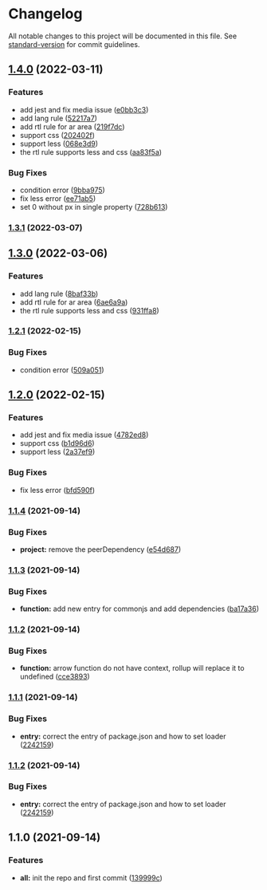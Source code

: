 # Changelog

All notable changes to this project will be documented in this file. See [standard-version](https://github.com/conventional-changelog/standard-version) for commit guidelines.

## [1.4.0](https://github.com/MNISHoward/style-i18n-loader/compare/v1.1.4...v1.4.0) (2022-03-11)


### Features

* add jest and fix media issue ([e0bb3c3](https://github.com/MNISHoward/style-i18n-loader/commit/e0bb3c3ab1d6fa01ebfd2c1ea064167c59805f9d))
* add lang rule ([52217a7](https://github.com/MNISHoward/style-i18n-loader/commit/52217a78abdf4bde66bc39fa0abc9ba786c3a90f))
* add rtl rule for ar area ([219f7dc](https://github.com/MNISHoward/style-i18n-loader/commit/219f7dc3c7acd61b82cde9e4b968cf0fd7ecd4e3))
* support css ([202402f](https://github.com/MNISHoward/style-i18n-loader/commit/202402fd77851e620a38c3eb21ee54ce547db94f))
* support less ([068e3d9](https://github.com/MNISHoward/style-i18n-loader/commit/068e3d9475f0dcc5498ae81816c9166ca055e862))
* the rtl rule supports less and css ([aa83f5a](https://github.com/MNISHoward/style-i18n-loader/commit/aa83f5a6c72c74b22c8728619c1fca80f1c32e7a))


### Bug Fixes

* condition error ([9bba975](https://github.com/MNISHoward/style-i18n-loader/commit/9bba97500bcbb167bf07acf8cfa2977ecf4ad785))
* fix less error ([ee71ab5](https://github.com/MNISHoward/style-i18n-loader/commit/ee71ab58d5b1a11d1f5a541436fdf3c2530f9bb6))
* set 0 without px in single property ([728b613](https://github.com/MNISHoward/style-i18n-loader/commit/728b613c18ca3070f935a0e48cb3fffcf2edbd3c))

### [1.3.1](https://github.com/MNISHoward/style-i18n-loader/compare/v1.3.0...v1.3.1) (2022-03-07)

## [1.3.0](https://github.com/MNISHoward/style-i18n-loader/compare/v1.2.1...v1.3.0) (2022-03-06)


### Features

* add lang rule ([8baf33b](https://github.com/MNISHoward/style-i18n-loader/commit/8baf33b47045d681ccf905f78443f9c9b02f5404))
* add rtl rule for ar area ([6ae6a9a](https://github.com/MNISHoward/style-i18n-loader/commit/6ae6a9afde0bbb2c4d333673c401f2bf4b32f273))
* the rtl rule supports less and css ([931ffa8](https://github.com/MNISHoward/style-i18n-loader/commit/931ffa86ad5fbfa1c541f38d830d10877454b895))

### [1.2.1](https://github.com/MNISHoward/style-i18n-loader/compare/v1.2.0...v1.2.1) (2022-02-15)


### Bug Fixes

* condition error ([509a051](https://github.com/MNISHoward/style-i18n-loader/commit/509a05159553aff5c224954cbb9dde5f1f574dd7))

## [1.2.0](https://github.com/MNISHoward/style-i18n-loader/compare/v1.1.4...v1.2.0) (2022-02-15)


### Features

* add jest and fix media issue ([4782ed8](https://github.com/MNISHoward/style-i18n-loader/commit/4782ed8b387be3f8940cf627400c5a09b5a1cced))
* support css ([b1d96d6](https://github.com/MNISHoward/style-i18n-loader/commit/b1d96d6f466553061bab95001eea96a2e36b4821))
* support less ([2a37ef9](https://github.com/MNISHoward/style-i18n-loader/commit/2a37ef95f229e0c54b7c74f3478a38152c10c709))


### Bug Fixes

* fix less error ([bfd590f](https://github.com/MNISHoward/style-i18n-loader/commit/bfd590fdfdf6726dfb401a0661f53d2a3f5e324c))

### [1.1.4](https://github.com/MNISHoward/style-i18n-loader/compare/v1.1.3...v1.1.4) (2021-09-14)


### Bug Fixes

* **project:** remove the peerDependency ([e54d687](https://github.com/MNISHoward/style-i18n-loader/commit/e54d6873e9fd431e51905c8615c084e31d51abac))

### [1.1.3](https://github.com/MNISHoward/style-i18n-loader/compare/v1.1.2...v1.1.3) (2021-09-14)


### Bug Fixes

* **function:** add new entry for commonjs and add dependencies ([ba17a36](https://github.com/MNISHoward/style-i18n-loader/commit/ba17a36217b9ab53aa5a5d46ef266f7e6a53b7a5))

### [1.1.2](https://github.com/MNISHoward/style-i18n-loader/compare/v1.1.1...v1.1.2) (2021-09-14)


### Bug Fixes

* **function:** arrow function do not have context, rollup will replace it to undefined ([cce3893](https://github.com/MNISHoward/style-i18n-loader/commit/cce38930a306152c121e080a801fd2abf6076a1e))

### [1.1.1](https://github.com/MNISHoward/style-i18n-loader/compare/v1.1.0...v1.1.1) (2021-09-14)


### Bug Fixes

* **entry:** correct the entry of package.json and how to set loader ([2242159](https://github.com/MNISHoward/style-i18n-loader/commit/2242159139800bc1483fc9870d694fe43875fbec))

### [1.1.2](https://github.com/MNISHoward/style-i18n-loader/compare/v1.1.0...v1.1.2) (2021-09-14)


### Bug Fixes

* **entry:** correct the entry of package.json and how to set loader ([2242159](https://github.com/MNISHoward/style-i18n-loader/commit/2242159139800bc1483fc9870d694fe43875fbec))

## 1.1.0 (2021-09-14)


### Features

* **all:** init the repo and first commit ([139999c](https://github.com/MNISHoward/style-i18n-loader/commit/139999cfc309dfba22a72e5960b498775614367c))
